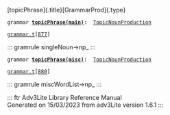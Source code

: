 [topicPhrase]{.title}[GrammarProd]{.type}

`grammar `**[`topicPhrase(main)`](../object/topicPhrase(main).html)**` :   `[`TopicNounProduction`](../object/TopicNounProduction.html)

[`grammar.t`](../file/grammar.t.html)`[`[`877`](../source/grammar.t.html#877)`]`

::: gramrule
singleNoun-\>np\_
:::

`grammar `**[`topicPhrase(misc)`](../object/topicPhrase(misc).html)**` :   `[`TopicNounProduction`](../object/TopicNounProduction.html)

[`grammar.t`](../file/grammar.t.html)`[`[`880`](../source/grammar.t.html#880)`]`

::: gramrule
miscWordList-\>np\_
:::

::: ftr
Adv3Lite Library Reference Manual\
Generated on 15/03/2023 from adv3Lite version 1.6.1
:::
